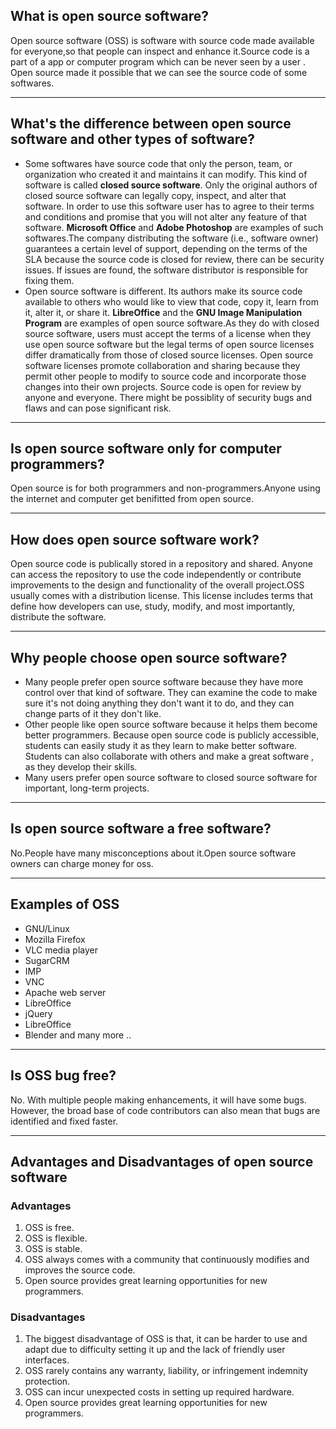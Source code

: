 ##  What is open source software?
Open source software (OSS) is software with source code made available for everyone,so that people can inspect and enhance it.Source code is a part of a app or computer program which can be never seen by a user .
Open source made it possible that we can see the source code of some softwares.
<hr>

## What's the difference between open source software and other types of software?
- Some softwares have source code that only the person, team, or organization who created it and maintains it can modify. This kind of software is called **closed source software**.
Only the original authors of closed source software can legally copy, inspect, and alter that software. In order to use this software user has to agree to their terms and conditions and promise that you will not alter any feature of that software.
**Microsoft Office** and **Adobe Photoshop** are examples of such softwares.The company distributing the software (i.e., software owner) guarantees a certain level of support, depending on the terms of the SLA
because the source code is closed for review, there can be security issues. If issues are found, the software distributor is responsible for fixing them.
- Open source software is different. Its authors make its source code available to others who would like to view that code, copy it, learn from it, alter it, or share it.
**LibreOffice** and the **GNU Image Manipulation Program** are examples of open source software.As they do with closed source software, users must accept the terms of a license when they use open source software but the legal terms of open
source licenses differ dramatically from those of closed source licenses. Open source software licenses promote collaboration and sharing because they permit other people to modify to source code and incorporate those 
changes into their own projects. Source code is open for review by anyone and everyone. There might be possiblity of  security bugs and flaws and can pose significant risk.

<hr>

## Is open source software only for computer programmers?
Open source is for both programmers and non-programmers.Anyone using the internet and computer get benifitted from open source.

<hr>

## How does open source software work?
Open source code is publically stored in a  repository and shared. Anyone can access the repository to use the code independently
or contribute improvements to the design and functionality of the overall project.OSS usually comes with a distribution license. This license includes terms that define how developers can use, study, modify,
and most importantly, distribute the software.
<hr>

## Why people choose open source software?
- Many people prefer open source software because they have more control over that kind of software. They can examine the code to make sure it's not doing anything they don't want it to do,
and they can change parts of it they don't like.
- Other people like open source software because it helps them become better programmers. Because open source code is publicly accessible, students can easily study it as they learn to make better software. 
Students can also collaborate with others and make a great software , as they develop their skills.
- Many users prefer open source software to closed source software for important, long-term projects.
<hr>

## Is open source software a free software?
No.People have many misconceptions about it.Open source software owners can charge money for oss.
<hr>

## Examples of OSS
- GNU/Linux
- Mozilla Firefox
- VLC media player
- SugarCRM
- IMP
- VNC
- Apache web server
- LibreOffice
- jQuery
- LibreOffice
- Blender and many more ..
<hr>

## Is OSS bug free?
No. With multiple people making enhancements, it will have some bugs. However, the broad base of code contributors can also mean that bugs are identified and fixed faster.
<hr>

##  Advantages and Disadvantages of open source software
### Advantages
1. OSS is free.
2. OSS is flexible.
3. OSS is stable.
4. OSS always comes with a community that continuously modifies and improves the source code.
5. Open source provides great learning opportunities for new programmers.

### Disadvantages
1. The biggest disadvantage of OSS is that, it can be harder to use and adapt due to difficulty setting it up and the lack of friendly user interfaces.
2. OSS rarely contains any warranty, liability, or infringement indemnity protection.
3. OSS can incur unexpected costs in setting up required hardware.
7. Open source provides great learning opportunities for new programmers.
